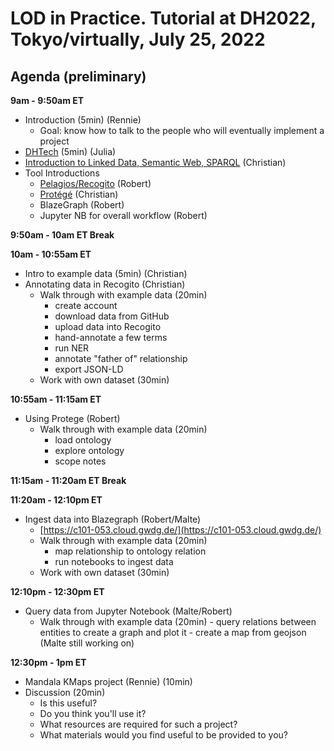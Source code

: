 # LOD in Practice. Tutorial at DH2022, Tokyo/virtually, July 25, 2022

## Agenda (preliminary)

**9am - 9:50am ET**
- Introduction (5min) (Rennie)
    - Goal: know how to talk to the people who will eventually implement a project
- [DHTech](https://docs.google.com/presentation/d/1cx0nP1AWhiLEzeIRNGXUFt40RxZE1kc6WlnZ7dvwvJg/edit?usp=sharing) (5min) (Julia)
- [Introduction to Linked Data, Semantic Web, SPARQL](lod.pdf) (Christian)
- Tool Introductions
    - [Pelagios/Recogito](intro-recogito.pdf) (Robert)
    - [Protégé](protege.pdf) (Christian)
    - BlazeGraph (Robert)
    - Jupyter NB for overall workflow (Robert)

**9:50am - 10am ET Break**

**10am - 10:55am ET**
- Intro to example data (5min) (Christian)
- Annotating data in Recogito (Christian)
     - Walk through with example data (20min)
         - create account
         - download data from GitHub
         - upload data into Recogito
         - hand-annotate a few terms
         - run NER
         - annotate "father of" relationship
         - export JSON-LD
     - Work with own dataset (30min)

**10:55am - 11:15am ET**
-  Using Protege (Robert)
    - Walk through with example data (20min)
         - load ontology
         - explore ontology
         - scope notes

**11:15am - 11:20am ET Break**

**11:20am - 12:10pm ET**
-  Ingest data into Blazegraph (Robert/Malte)
    - [https://c101-053.cloud.gwdg.de/](https://c101-053.cloud.gwdg.de/)
    - Walk through with example data (20min)
         - map relationship to ontology relation
         - run notebooks to ingest data
    - Work with own dataset (30min)

**12:10pm - 12:30pm ET**
- Query data from Jupyter Notebook (Malte/Robert)
    - Walk through with example data (20min)
          - query relations between entities to create a graph and plot it
          - create a map from geojson (Malte still working on)

**12:30pm - 1pm ET**
- Mandala KMaps project (Rennie) (10min) 
- Discussion (20min)
    - Is this useful?
    - Do you think you'll use it?
    - What resources are required for such a project?
    - What materials would you find useful to be provided to you?
